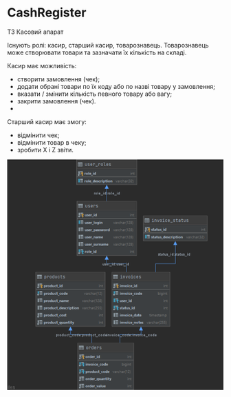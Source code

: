 # CashRegister
ТЗ
Касовий апарат

Існують ролі: касир, старший касир, товарознавець.
Товарознавець може створювати товари та зазначати їх кількість на складі.

Касир має можливість:
- створити замовлення (чек);
- додати обрані товари по їх коду або по назві товару у замовлення;
- вказати / змінити кількість певного товару або вагу;
- закрити замовлення (чек).
- 
Старший касир має змогу:
- відмінити чек;
- відмінити товар в чеку;
- зробити  X і Z звіти. 

![](DBSchema.png)
